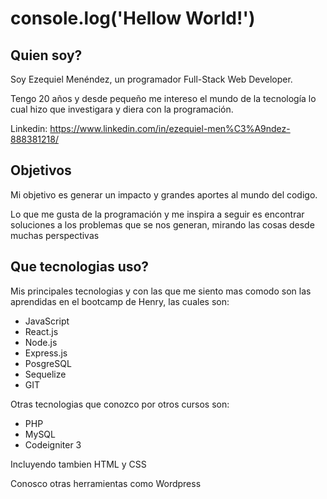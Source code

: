 # console.log('Hellow World!')
## Quien soy?
Soy Ezequiel Menéndez, un programador Full-Stack Web Developer.

Tengo 20 años y desde pequeño me intereso el mundo de la tecnología lo cual hizo que investigara y diera con la programación.

Linkedin: https://www.linkedin.com/in/ezequiel-men%C3%A9ndez-888381218/

## Objetivos
Mi objetivo es generar un impacto y grandes aportes al mundo del codigo.

Lo que me gusta de la programación y me inspira a seguir es encontrar soluciones a los problemas que se nos generan, mirando las cosas desde muchas perspectivas

## Que tecnologias uso?
Mis principales tecnologias y con las que me siento mas comodo son las aprendidas en el bootcamp de Henry, las cuales son:
- JavaScript
- React.js
- Node.js
- Express.js
- PosgreSQL
- Sequelize
- GIT

Otras tecnologias que conozco por otros cursos son:
- PHP
- MySQL
- Codeigniter 3

Incluyendo tambien HTML y CSS

Conosco otras herramientas como Wordpress
